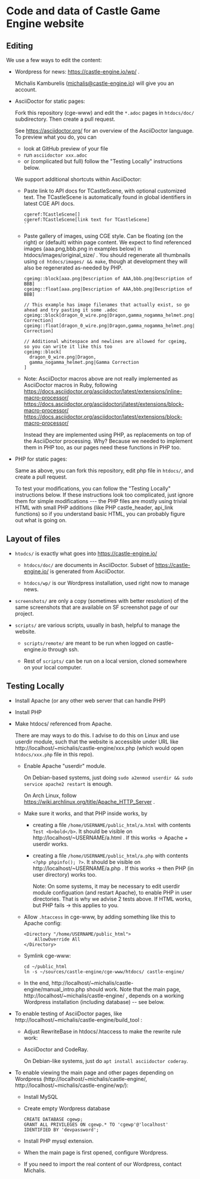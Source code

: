 # Code and data of Castle Game Engine website

## Editing

We use a few ways to edit the content:

- Wordpress for news: https://castle-engine.io/wp/ .

    Michalis Kamburelis (michalis@castle-engine.io) will give you an account.

- AsciiDoctor for static pages:

    Fork this repository (cge-www) and edit the `*.adoc` pages in `htdocs/doc/`
    subdirectory. Then create a pull request.

    See https://asciidoctor.org/ for an overview of the AsciiDoctor language.
    To preview what you do, you can

    - look at GitHub preview of your file
    - run `asciidoctor xxx.adoc`
    - or (complicated but full) follow the "Testing Locally" instructions below.

    We support additional shortcuts within AsciiDoctor:

    - Paste link to API docs for TCastleScene, with optional customized text.
      The TCastleScene is automatically found in global identifiers in latest
      CGE API docs.

      ```
      cgeref:TCastleScene[]
      cgeref:TCastleScene[link text for TCastleScene]
      ``

    - Paste gallery of images, using CGE style. Can be floating (on the right)
      or (default) within page content.
      We expect to find referenced images (aaa.png,bbb.png in examples below) in
      htdocs/images/original_size/ .
      You should regenerate all thumbnails using `cd htdocs/images/ && make`,
      though at development they will also be regenerated as-needed by PHP.

      ```
      cgeimg::block[aaa.png|Description of AAA,bbb.png|Description of BBB]
      cgeimg::float[aaa.png|Description of AAA,bbb.png|Description of BBB]

      // This example has image filenames that actually exist, so go ahead and try pasting it some .adoc
      cgeimg::block[dragon_0_wire.png|Dragon,gamma_nogamma_helmet.png|Gamma Correction]
      cgeimg::float[dragon_0_wire.png|Dragon,gamma_nogamma_helmet.png|Gamma Correction]

      // Additional whitespace and newlines are allowed for cgeimg, so you can write it like this too
      cgeimg::block[
        dragon_0_wire.png|Dragon,
        gamma_nogamma_helmet.png|Gamma Correction
      ]
      ```

    - Note: AsciiDoctor macros above are not really implemented as AsciiDoctor macros in Ruby,
      following
      https://docs.asciidoctor.org/asciidoctor/latest/extensions/inline-macro-processor/
      https://docs.asciidoctor.org/asciidoctorj/latest/extensions/block-macro-processor/
      https://docs.asciidoctor.org/asciidoctor/latest/extensions/block-macro-processor/

      Instead they are implemented using PHP, as replacements on top of the AsciiDoctor processing.
      Why? Because we needed to implement them in PHP too,
      as our pages need these functions in PHP too.

- PHP for static pages:

    Same as above, you can fork this repository, edit php file in `htdocs/`,
    and create a pull request.

    To test your modifications, you can follow the "Testing Locally" instructions below.
    If these instructions look too complicated, just ignore them for simple modifications
    --- the PHP files are mostly using trivial HTML with small PHP additions
    (like PHP castle_header, api_link functions) so if you understand basic HTML,
    you can probably figure out what is going on.

## Layout of files

* `htodcs/` is exactly what goes into https://castle-engine.io/

    * `htdocs/doc/` are documents in AsciiDoctor. Subset of https://castle-engine.io/ is generated from AsciiDoctor.

    * `htdocs/wp/` is our Wordpress installation, used right now to manage news.

* `screenshots/` are only a copy (sometimes with better resolution) of the same screenshots that are available on SF screenshot page of our project.

* `scripts/` are various scripts, usually in bash, helpful to manage the website.

    * `scripts/remote/` are meant to be run when logged on castle-engine.io through ssh.

    * Rest of `scripts/` can be run on a local version, cloned somewhere on your local computer.

## Testing Locally

* Install Apache (or any other web server that can handle PHP)

* Install PHP

* Make htdocs/ referenced from Apache.

    There are may ways to do this. I advise to do this on Linux and use userdir module, such that the website is accessible under URL like http://localhost/~michalis/castle-engine/xxx.php (which would open `htdocs/xxx.php` file in this repo).

    - Enable Apache "userdir" module.

        On Debian-based systems, just doing `sudo a2enmod userdir && sudo service apache2 restart` is enough.

        On Arch Linux, follow https://wiki.archlinux.org/title/Apache_HTTP_Server .

    - Make sure it works, and that PHP inside works, by

        - creating a file `/home/USERNAME/public_html/a.html` with contents `Test <b>bold</b>`. It should be visible on http://localhost/~USERNAME/a.html . If this works -> Apache + userdir works.

        - creating a file `/home/USERNAME/public_html/a.php` with contents `<?php phpinfo(); ?>`. It should be visible on http://localhost/~USERNAME/a.php . If this works -> then PHP (in user directory) works too.

            Note: On some systems, it may be necessary to edit userdir module configuation (and restart Apache), to enable PHP in user directories. That is why we advise 2 tests above. If HTML works, but PHP fails -> this applies to you.

    - Allow `.htaccess` in cge-www, by adding something like this to Apache config:

        ```
        <Directory "/home/USERNAME/public_html">
            AllowOverride All
        </Directory>
        ```

    - Symlink cge-www:

        ```
        cd ~/public_html
        ln -s ~/sources/castle-engine/cge-www/htdocs/ castle-engine/
        ```

    - In the end, http://localhost/~michalis/castle-engine/manual_intro.php should work. Note that the main page, http://localhost/~michalis/castle-engine/ , depends on a working Wordpress installation (including database) -- see below.

* To enable testing of AsciiDoctor pages, like http://localhost/~michalis/castle-engine/build_tool :

    - Adjust RewriteBase in htdocs/.htaccess to make the rewrite rule work:

    - AsciiDoctor and CodeRay.

        On Debian-like systems, just do `apt install asciidoctor coderay`.

* To enable viewing the main page and other pages depending on Wordpress (http://localhost/~michalis/castle-engine/, http://localhost/~michalis/castle-engine/wp/):

    * Install MySQL

    * Create empty Wordpress database

        ```
        CREATE DATABASE cgewp;
        GRANT ALL PRIVILEGES ON cgewp.* TO 'cgewp'@'localhost' IDENTIFIED BY 'devpassword';
        ```

    * Install PHP mysql extension.

    * When the main page is first opened, configure Wordpress.

    * If you need to import the real content of our Wordpress, contact Michalis.
